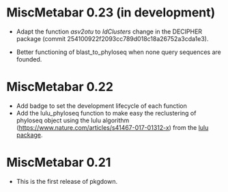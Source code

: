 # MiscMetabar 0.23 (in development)

* Adapt the function *asv2otu* to *IdClusters* change in the DECIPHER package (commit 254100922f2093cc789d018c18a26752a3cda1e3).  

* Better functioning of blast_to_phyloseq when none query sequences are founded.

# MiscMetabar 0.22

* Add badge to set the development lifecycle of each function
* Add the lulu_phyloseq function to make easy the reclustering of phyloseq object using the lulu algorithm (https://www.nature.com/articles/s41467-017-01312-x) from the [lulu package](https://github.com/adrientaudiere/lulu).


# MiscMetabar 0.21

* This is the first release of pkgdown.
